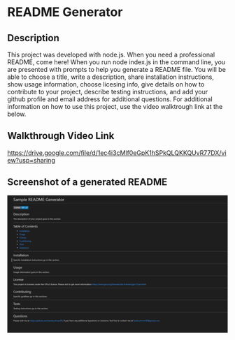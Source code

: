 # README Generator

## Description
This project was developed with node.js. When you need a professional README, come here! When you run node index.js in the command line, you are presented with prompts to help you generate a README file. You will be able to choose a title, write a description, share installation instructions, show usage information, choose licesing info, give details on how to contribute to your project, describe testing instructions, and add your github profile and email address for additional questions. For additional information on how to use this project, use the video walktrough link at the below.

## Walkthrough Video Link
https://drive.google.com/file/d/1ec4i3cMlf0eGpK1hSPkQLQKKQUvR77DX/view?usp=sharing

## Screenshot of a generated README
![Photo of generated sample readme](assets/img/sample_readme.png)
